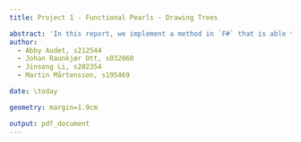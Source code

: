 ```yaml
---
title: Project 1 - Functional Pearls - Drawing Trees

abstract: 'In this report, we implement a method in `F#` that is able to automatically structure trees such that they obey certain aesthetic rules. It is validated that the rules are obeyed by using property based testing where FsCheck is used to generate randomly generated input using our own implementation of a random tree generator. Finally, we present a methodology for visualizing the trees by converting to SVG format.'
author:
  - Abby Audet, s212544
  - Johan Raunkjær Ott, s032060
  - Jinsong Li, s202354
  - Martin Mårtensson, s195469

date: \today

geometry: margin=1.9cm

output: pdf_document
---
```


